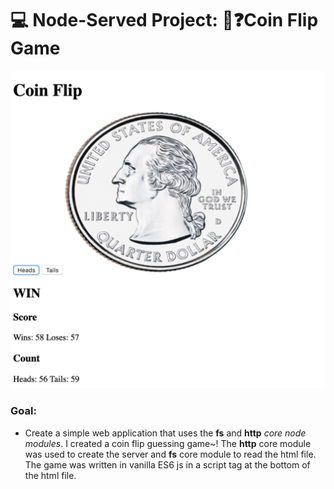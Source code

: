 #  💻 Node-Served Project: 🤑❓Coin Flip Game

![Preview](/img/preview.png)

### Goal:

- Create a simple web application that uses the **fs** and **http** *core node modules*. I created a coin flip guessing game~! The **http** core module was used to create the server and **fs** core module to read the html file. The game was written in vanilla ES6 js in a script tag at the bottom of the html file.

